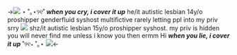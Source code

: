 ->![](https://terror.crd.co/assets/images/gallery08/01e125a4_original.png?v=6420771f) ⋆ ˚｡⋆୨୧˚ ***when you cry, i cover it up***
he/it autistic lesbian 14y/o proshipper
genderfluid syshost multifictive
rarely letting ppl into my priv srry
![](https://cdn.discordapp.com/attachments/1039940701829480539/1050285710369902592/D168FCEA-CF13-4495-99CF-52C944AE77CA.png)
shz/it autistic lesbian 15y/o proshipper
syshost. my priv is hidden you will never find me
unless i know you then ermm Hi
***when you lie, i cover it up*** ˚୨୧⋆ ˚｡⋆ ![](https://terror.crd.co/assets/images/gallery08/01e125a4_original.png?v=6420771f)<-